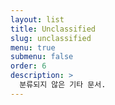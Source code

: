 ```yaml
---
layout: list
title: Unclassified
slug: unclassified
menu: true
submenu: false
order: 6
description: >
  분류되지 않은 기타 문서.
---
```

